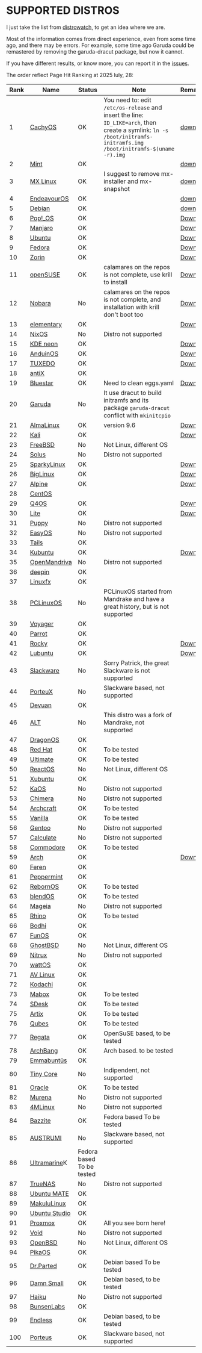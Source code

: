 # SUPPORTED DISTROS

I just take the list from [distrowatch](https://distrowatch.com/), to get an idea where we are.

Most of the information comes from direct experience, even from some time ago, and there may be errors. For example, some time ago Garuda could be remastered by removing the garuda-dracut package, but now it cannot.

If you have different results, or know more, you can report it in the [issues](https://github.com/pieroproietti/get-eggs/issues).


The order reflect Page Hit Ranking at 2025 luly, 28:

| Rank | Name   | Status | Note | Remastered |
|------|--------|--------|------|------------|
|   1 |[CachyOS](https://cachyos.org/)      | OK| You need to: edit `/etc/os-release` and insert the line: `ID_LIKE=arch`, then create a symlink: `ln -s /boot/initramfs-initramfs.img /boot/initramfs-$(uname -r).img`|[download](https://drive.google.com/drive/folders/1fJwjObseZAz5uvk00cQXJH_pjkAAAL3r)
|  2|[Mint](https://linuxmint.com/)        | OK||[download](https://drive.google.com/drive/folders/1oK_NiS-RSylS-ynf5ILh8xCkhAUl2HJs)
|  3|[MX Linux](https://mxlinux.org/)      |OK| I suggest to remove mx-installer and mx-snapshot|[download](https://drive.google.com/drive/folders/1-Xq4XfWkzlN14UEBr6ituSQ_A0zRT8Z5)
|  4|[EndeavourOS](https://endeavouros.com/)|OK||[download](https://drive.google.com/drive/folders/1ai5HSsNnQ65QWnTgtXI4kMRDpF9XqyQE)
|  5|[Debian](https://www.debian.org/)      |OK||[download](https://drive.google.com/drive/folders/116YqAq55PBfbzXM9wLvyT2OXKuQPpKZr)
|  6|[Pop!_OS](https://system76.com/pop/)   |OK||[Download](https://drive.google.com/drive/folders/1PpBhbE3XYJRCgE1gWmVgyHCkFgfxcIRt)
|  7|[Manjaro](https://manjaro.org/)        |OK||[Download](https://drive.google.com/drive/folders/18C14m9nZIlYLA7zayRzDcqpZUWMoixyU)
|  8|[Ubuntu](https://manjaro.org/)         |OK||[Download](https://drive.google.com/drive/folders/1zd-5istKS9eVHBcbXD7CL9T_UxjaKotQ)
|  9|[Fedora](https://fedoraproject.org/)   |OK||[Download](https://drive.google.com/drive/folders/1B8am7G3FSxCD8rCLcyysDGTJD0GVUMhY)
| 10|[Zorin](https://zorin.com/os/)         |OK||[Download](https://drive.google.com/drive/folders/1MOz7BZIpsVwZmMI_OersLQlLmzTn9Ib9)
| 11|[openSUSE](https://www.opensuse.org/)  |OK| calamares on the repos is not complete, use krill to install|[Download](https://drive.google.com/drive/folders/1MOz7BZIpsVwZmMI_OersLQlLmzTn9Ib9)
| 12|[Nobara](https://nobaraproject.org/)   |No| calamares on the repos is not complete, and installation with krill don't boot too|[Download](https://drive.google.com/drive/folders/1iiw1Itfo3-zGwn4jeM-LvWZbcbYKTd3Q)
| 13|[elementary](https://elementary.io)    |OK||[Download](https://drive.google.com/drive/folders/1ojMO3m4jv7fMPtBkN-xsGz7gu16hmta4)
| 14|[NixOS](https://nixos.org/)            |No|Distro not supported|
| 15|[KDE neon](https://neon.kde.org/)      |OK||[Download](https://drive.google.com/drive/folders/1bRyl0tc6c-a_J2Y5PFvdI2hyMGZ20OKn)
| 16|[AnduinOS](https://www.anduinos.com/)  |OK||[Download](https://drive.google.com/drive/folders/1gPhOxkuFn8i5X1cQO9v5Hr3NFo20JBOV)
| 17|[TUXEDO](https://www.tuxedocomputers.com/en/TUXEDO-OS_1.tuxedo)|OK||[Download](https://drive.google.com/drive/folders/1bl3cXKI6sSrvpFNezRNRhLsP6d2biupW)
| 18|[antiX](https://antixlinux.com/)       |OK||
| 19|[Bluestar](https://distrowatch.com/table.php?distribution=bluestar)|OK|Need to clean eggs.yaml|[Download](https://drive.google.com/drive/folders/1hRyW0KDq0lyW7BxveoL1tKo-y__WCaf1)
| 20|[Garuda](https://garudalinux.org/)     |No|It use dracut to build initramfs and its package `garuda-dracut` conflict with `mkinitcpio`|
| 21|[AlmaLinux](https://almalinux.org/)    |OK|version 9.6|[Download](https://drive.google.com/drive/folders/1KVd6uRlX5bwICCCuWcX42uxHj3vJRK3T)
| 22|[Kali](https://www.kali.org/)          |OK||[Download](https://drive.google.com/drive/folders/1Yikb1fLiK10u03AD6QBqzpDZXPkJdjEF)
| 23|[FreeBSD](https://www.freebsd.org/)    |No|Not Linux, different OS|
| 24|[Solus](https://getsol.us/)            |No|Distro not supported|
| 25|[SparkyLinux](https://sparkylinux.org/)|OK||[Download](https://drive.google.com/drive/folders/1IX07xKfCJQH2KJ1Ab5FW5Ch3ddkaj-Zv)
| 26|[BigLinux](https://sparkylinux.org/)   |OK||[Download](https://drive.google.com/drive/folders/1hWq1-B6nNU09AxddXmPm4GXRsXCECp99)
| 27|[Alpine](https://www.alpinelinux.org/)|OK||[Download](https://drive.google.com/drive/folders/1xLSkmYDqwe01MEkDdYWG__gCNrqatLmr)
| 28|[CentOS](https://www.centos.org/)      |||
| 29|[Q4OS](https://q4os.org/)              |OK||[Download](https://drive.google.com/drive/folders/1-hTsVytCoajSl0zdGbA988voWk_DdjO4)
| 30|[Lite](https://www.linuxliteos.com/)   |OK||[Download](https://drive.google.com/drive/folders/1ARW-39JPyFgjAwBcAK6O9-jnDdgu1SV5)
| 31|[Puppy](https://puppylinux-woof-ce.github.io/)|No|Distro not supported|
| 32|[EasyOS](https://easyos.org/)          |No|Distro not supported||
| 33|[Tails](https://tails.net/)            |OK||
| 34|[Kubuntu](https://kubuntu.org/)        |OK||[Download](https://drive.google.com/drive/folders/1-nmLVxbvzOjLXPMYXdV4cCnbUCoipnMr)
| 35|[OpenMandriva](https://www.openmandriva.org/)  |No|Distro not supported|
| 36|[deepin](https://www.deepin.org/index/en)  |OK||
| 37|[Linuxfx](https://distrowatch.com/table.php?distribution=linuxfx)  |OK||
| 38|[PCLinuxOS](https://pclinuxos.com/)    |No|PCLinuxOS started from Mandrake and have a great history, but is not supported|
| 39|[Voyager](https://voyagerlive.org/)    |OK||
| 40|[Parrot](https://parrotsec.org/)       |OK||
| 41|[Rocky](https://rockylinux.org/)       |OK||[Download](https://drive.google.com/drive/folders/1perjMEKAo5F-ezb2TXbae5dACstJ5VAl)
| 42|[Lubuntu](https://lubuntu.me/)         |OK||[Download](https://drive.google.com/drive/folders/16M3nUtqa-38RkHea6RPUhY9PSe63ODmK)
| 43|[Slackware](http://www.slackware.com/) |No|Sorry Patrick, the great Slackware is not supported|
| 44|[PorteuX](https://www.porteus.org/)    |No|Slackware based, not supported|
| 45|[Devuan](https://www.devuan.org/)      |OK||
| 46|[ALT](https://getalt.org/)             |No| This distro was a fork of Mandrake, not supported|
| 47|[DragonOS](https://sourceforge.net/projects/dragonos-focal/)|OK||
| 48|[Red Hat](https://redhat.com)          |OK|To be tested|
| 49|[Ultimate](https://ultimateedition.info/)|OK|To be tested|
| 50|[ReactOS](https://reactos.org/)        |No|Not Linux, different OS|
| 51|[Xubuntu](https://xubuntu.org/)        |OK||
| 52|[KaOS](https://kaosx.us/)              |No|Distro not supported| 
| 53|[Chimera](https://chimera-linux.org/)  |No|Distro not supported| 
| 54|[Archcraft](https://archcraft.io/)     |OK|To be tested|
| 55|[Vanilla](https://vanillaos.org/)      |OK|To be tested|
| 56|[Gentoo](https://www.gentoo.org/)      |No|Distro not supported| 
| 57|[Calculate](https://www.calculate-linux.org/)  |No|Distro not supported| 
| 58|[Commodore](https://www.commodore.net/)|OK|To be tested|
| 59|[Arch](https://archlinux.org/)         |OK||[Download](https://drive.google.com/drive/folders/1qWh-hWjldQpb6TWSDY9h8tKdD4VadkOr)
| 60|[Feren](https://ferenos.weebly.com/)   |OK||
| 61|[Peppermint](https://peppermintos.com/)|OK||
| 62|[RebornOS](https://rebornos.org/)      |OK|To be tested|
| 63|[blendOS](https://blendos.co/)         |OK|To be tested|
| 64|[Mageia](https://www.mageia.org)       |No|Distro not supported|
| 65|[Rhino](https://rhinolinux.org/)       |OK|To be tested|
| 66|[Bodhi](https://www.bodhilinux.com/)   |OK||
| 67|[FunOS](https://funos.org/)            |OK||
| 68|[GhostBSD](https://www.ghostbsd.org/)  |No|Not Linux, different OS|
| 69|[Nitrux](https://nxos.org/)            |No|Distro not supported|
| 70|[wattOS](https://www.planetwatt.com/)  |OK||
| 71|[AV Linux](https://cinelerra-gg.org/it/avlinux/)   |OK||
| 72|[Kodachi](https://www.digi77.com/linux-kodachi/)   |OK||
| 73|[Mabox](https://maboxlinux.org/)       |OK|To be tested|
| 74|[SDesk](https://stevestudios.net/sdesk/)   |OK|To be tested|
| 75|[Artix](https://distrowatch.com/table.php?distribution=artix)|OK|To be tested|
| 76|[Qubes](https://www.qubes-os.org/)     |OK|To be tested|
| 77|[Regata](https://get.regataos.com.br/) |OK|OpenSuSE based, to be tested|
| 78|[ArchBang](https://archbang.org/)      |OK|Arch based. to be tested|
| 79|[Emmabuntüs](https://emmabuntus.org/)  |OK||
| 80|[Tiny Core](http://www.tinycorelinux.net/) |No|Indipendent, not supported|
| 81|[Oracle](https://www.oracle.com/it/linux/) |OK|To be tested|
| 82|[Murena](https://murena.com/)              |No|Distro not supported|
| 83|[4MLinux](https://4mlinux.com/index.php)   |No|Distro not supported|
| 84|[Bazzite](Bazzite)                         |OK|Fedora based To be tested|
| 85|[AUSTRUMI](http://cyti.latgola.lv/ruuni/)|No|Slackware based, not supported|
| 86|[Ultramarine](https://ultramarine-linux.org/)K|Fedora based To be tested|
| 87|[TrueNAS](https://www.truenas.com/blog/first-release-of-truenas-on-linux/)|No|Distro not supported|
| 88|[Ubuntu MATE](https://ubuntu-mate.org/)    |OK||
| 89|[MakuluLinux](https://webos.makululinux.com/)|OK||
| 90|[Ubuntu Studio](https://ubuntustudio.org/) |OK||
| 91|[Proxmox](https://www.proxmox.com/en/products/proxmox-virtual-environment/overview)|OK|All you see born here!|
| 92|[Void](https://voidlinux.org/)             |No|Distro not supported|
| 93|[OpenBSD](https://www.openbsd.org/)        |No|Not Linux, different OS|
| 94|[PikaOS](https://wiki.pika-os.com/en/home) |OK||
| 95|[Dr.Parted](https://dr-parted-live.sourceforge.io/)    |OK|Debian based To be tested|
| 96|[Damn Small](https://www.damnsmalllinux.org/)          |OK|Debian based, to be tested|
| 97|[Haiku](https://www.haiku-os.org/)         |No|Distro not supported|
| 98|[BunsenLabs](https://www.bunsenlabs.org/)  |OK||
| 99|[Endless](https://www.endlessos.org/)      |OK|Debian based, to be tested|
|100|[Porteus](https://www.porteus.org/)        |OK|Slackware based, not supported|